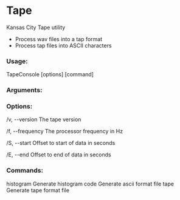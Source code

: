 # Tape
Kansas City Tape utility

- Process wav files into a tap format
- Process tap files into ASCII characters

### Usage:
TapeConsole [options] <filename> [command]

### Arguments:
<filename>

### Options:
/v, --version <version>        The tape version
  
/f, --frequency <frequency>    The processor frequency in Hz
  
/S, --start <start>            Offset to start of data in seconds
  
/E, --end <end>                Offset to end of data in seconds

### Commands:
histogram    Generate histogram
code         Generate ascii format file
tape         Generate tape format file
